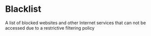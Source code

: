 [Title]: # (Blacklist)
[Order]: # (13)

# Blacklist

A list of blocked websites and other Internet services that can not be accessed due to a restrictive filtering policy